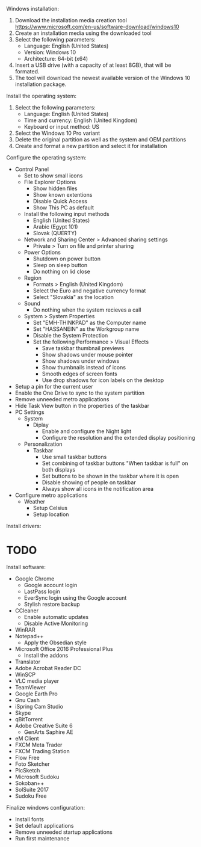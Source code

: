 Windows installation:
1. Download the installation media creation tool
	https://www.microsoft.com/en-us/software-download/windows10
2. Create an installation media using the downloaded tool
3. Select the following parameters:
	- Language: English (United States)
	- Version: Windows 10
	- Architecture: 64-bit (x64)
4. Insert a USB drive (with a capacity of at least 8GB), that will be formated.
5. The tool will download the newest available version of the Windows 10 installation package.

Install the operating system:
1. Select the following parameters:
	- Language: English (United States)
	- Time and currency: English (United Kingdom)
	- Keyboard or input method: US
2. Select the Windows 10 Pro variant
3. Delete the original partition as well as the system and OEM partitions
4. Create and format a new partition and select it for installation

Configure the operating system:
- Control Panel
	- Set to show small icons
	- File Explorer Options
		- Show hidden files
		- Show known extentions
		- Disable Quick Access
		- Show This PC as default
	- Install the following input methods
		- English (United States)
		- Arabic (Egypt 101)
		- Slovak (QUERTY)
	- Network and Sharing Center > Advanced sharing settings
		- Private > Turn on file and printer sharing
	- Power Options
		- Shutdown on power button
		- Sleep on sleep button
		- Do nothing on lid close
	- Region
		- Formats > English (United Kingdom)
		- Select the Euro and negative currency format
		- Select "Slovakia" as the location
	- Sound
		- Do nothing when the system recieves a call
	- System > System Properties
		- Set "EMH-THINKPAD" as the Computer name
		- Set "HASSANEIN" as the Workgroup name
		- Disable the System Protection
		- Set the following Performance > Visual Effects
			- Save taskbar thumbnail previews
			- Show shadows under mouse pointer
			- Show shadows under windows
			- Show thumbnails instead of icons
			- Smooth edges of screen fonts
			- Use drop shadows for icon labels on the desktop
- Setup a pin for the current user
- Enable the One Drive to sync to the system partition
- Remove unneeded metro applications
- Hide Task View button in the properties of the taskbar
- PC Settings
	- System
		- Diplay
			- Enable and configure the Night light
			- Configure the resolution and the extended display positioning
	- Personalization
		- Taskbar
			- Use small taskbar buttons
			- Set combining of taskbar buttons "When taskbar is full" on both displays
			- Set buttons to be shown in the taskbar where it is open
			- Disable showing of people on taskbar
			- Always show all icons in the notification area
- Configure metro applications
	- Weather
		- Setup Celsius
		- Setup location

Install drivers:
# TODO

Install software:
- Google Chrome
	- Google account login
	- LastPass login
	- EverSync login using the Google account
	- Stylish restore backup
- CCleaner
	- Enable automatic updates
	- Disable Active Monitoring
- WinRAR
- Notepad++
	- Apply the Obsedian style
- Microsoft Office 2016 Professional Plus
	- Install the addons
- Translator
- Adobe Acrobat Reader DC
- WinSCP
- VLC media player
- TeamViewer
- Google Earth Pro
- Gnu Cash
- iSpring Cam Studio
- Skype
- qBitTorrent
- Adobe Creative Suite 6
	- GenArts Saphire AE
- eM Client
- FXCM Meta Trader
- FXCM Trading Station
- Flow Free
- Foto Sketcher
- PicSketch
- Microsoft Sudoku
- Sokoban++
- SolSuite 2017
- Sudoku Free

Finalize windows configuration:
- Install fonts
- Set default applications
- Remove unneeded startup applications
- Run first maintenance
